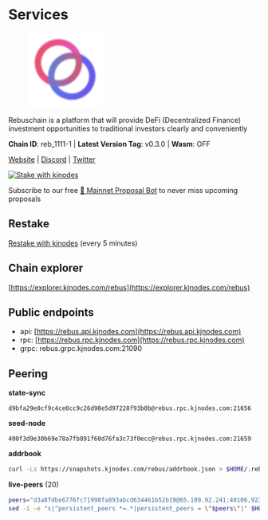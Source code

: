# Services

<figure><img src="https://raw.githubusercontent.com/kj89/cosmos-images/main/logos/rebus.png" width="150" alt=""><figcaption></figcaption></figure>

Rebuschain is a platform that will provide DeFi (Decentralized Finance)  investment opportunities to traditional investors clearly and conveniently

**Chain ID**: reb_1111-1 | **Latest Version Tag**: v0.3.0 | **Wasm**: OFF

[Website](https://www.rebuschain.com) | [Discord](https://discord.gg/rebuschain) | [Twitter](https://twitter.com/RebusChain)

[![Stake with kjnodes](https://i.ibb.co/cr44Q8j/button-stake-with-kjnodes.png)](https://restake.app/rebus/rebusvaloper1vndzy8y55ylgpmmsc34uy8rm6kqlml6ffs9lrv)

Subscribe to our free [🤖 Mainnet Proposal Bot](https://t.me/kjnodes_proposal_bot) to never miss upcoming proposals

## Restake

[Restake with kjnodes](https://restake.app/rebus/rebusvaloper1vndzy8y55ylgpmmsc34uy8rm6kqlml6ffs9lrv) (every 5 minutes)
## Chain explorer
[https://explorer.kjnodes.com/rebus](https://explorer.kjnodes.com/rebus)

## Public endpoints

* api: [https://rebus.api.kjnodes.com](https://rebus.api.kjnodes.com)
* rpc: [https://rebus.rpc.kjnodes.com](https://rebus.rpc.kjnodes.com)
* grpc: rebus.grpc.kjnodes.com:21090

## Peering

**state-sync**

```text
d9bfa29e0cf9c4ce0cc9c26d98e5d97228f93b0b@rebus.rpc.kjnodes.com:21656
```

**seed-node**

```text
400f3d9e30b69e78a7fb891f60d76fa3c73f0ecc@rebus.rpc.kjnodes.com:21659
```

**addrbook**
```bash
curl -Ls https://snapshots.kjnodes.com/rebus/addrbook.json > $HOME/.rebusd/config/addrbook.json
```

**live-peers** (20)
```bash
peers="d3a8fdbe6776fc71998fa893abcd634461b52b19@65.109.92.241:40106,92245ff5c7a4b293d2f0c7f9afca0ddad2e0fb52@65.108.244.178:26656,e772ebf24c2fda82456812050fee31e19c9455fc@65.109.122.105:61456,e6f1684ed8ed5c586b188bf7088026da4ffdaff6@134.65.193.78:26656,a7d96dc929824613315dcc1c90fee119f28cc51f@164.152.160.207:26656,3cc5fb5f6140ac4e57dfc80940c8a06daa299c89@51.77.195.46:26656,05483a7ec0160b17de1ad8e7793c7502e70e5525@146.59.85.223:17256,a3d975c913570ad217d9a3de01a8616ad5ce20f8@142.132.128.137:26656,237bfc05da5f8cabee00f148995333f37186d232@164.68.121.101:26656,30ff8100fefac53ee40ef7631f1a3c66ca2b82cf@135.181.164.90:26656,ce38728ac38ebbb4a72d496d42f8e9030af441d7@162.19.137.25:26656,6daeb8cfea285f561e167a0d94718b61e2cf7944@5.189.187.36:21656,89ded0a3987d22e46b756fead439e2a4d25f23cb@185.144.99.30:26656,b212d5740b2e11e54f56b072dc13b6134650cfb5@169.155.168.16:26656,34e3178b6e0f25451fd690c15fc199d5a9bdfb9b@15.204.197.11:26656,ae67d4c37632435e0d5f27041f50af20d227bdc2@93.170.72.118:21656,6ac55af662061d3669d7c70961a8fd87ba2f2075@65.108.200.142:26696,5f29f14fe3dd7e1d86caa4d344e67ee81c32255f@65.109.37.228:26656,12e6bea6650a53150c01ca3897e4a0b94d6e9d4e@135.181.141.47:26656,d9bfa29e0cf9c4ce0cc9c26d98e5d97228f93b0b@65.109.88.38:21656"
sed -i -e "s|^persistent_peers *=.*|persistent_peers = \"$peers\"|" $HOME/.rebusd/config/config.toml
```
